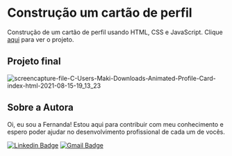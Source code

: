 # Construção um cartão de perfil
Construção de um cartão de perfil usando HTML, CSS e JavaScript. Clique [aqui](https://fernandamakihirose.github.io/perfil-cartao/) para ver o projeto.

## Projeto final
![screencapture-file-C-Users-Maki-Downloads-Animated-Profile-Card-index-html-2021-08-15-19_13_23](https://user-images.githubusercontent.com/72028645/129494280-8c0821ad-c991-4d83-9e1f-3a4f6a1b68b6.png)

## Sobre a Autora
Oi, eu sou a Fernanda! Estou aqui para contribuir com meu conhecimento e espero poder ajudar no desenvolvimento profissional de cada um de vocês.

[![Linkedin Badge](https://img.shields.io/badge/-Fernanda_Maki_Hirose-blue?style=flat-square&logo=Linkedin&logoColor=white&link=https://www.linkedin.com/in/fernanda-maki-hirose-801117208/)](https://www.linkedin.com/in/fernanda-maki-hirose-801117208/)  [![Gmail Badge](https://img.shields.io/badge/-femahi2020@gmail.com-c14438?style=flat-square&logo=Gmail&logoColor=white&link=mailto:femahi2020@gmail.com)](mailto:femahi2020@gmail.com)
